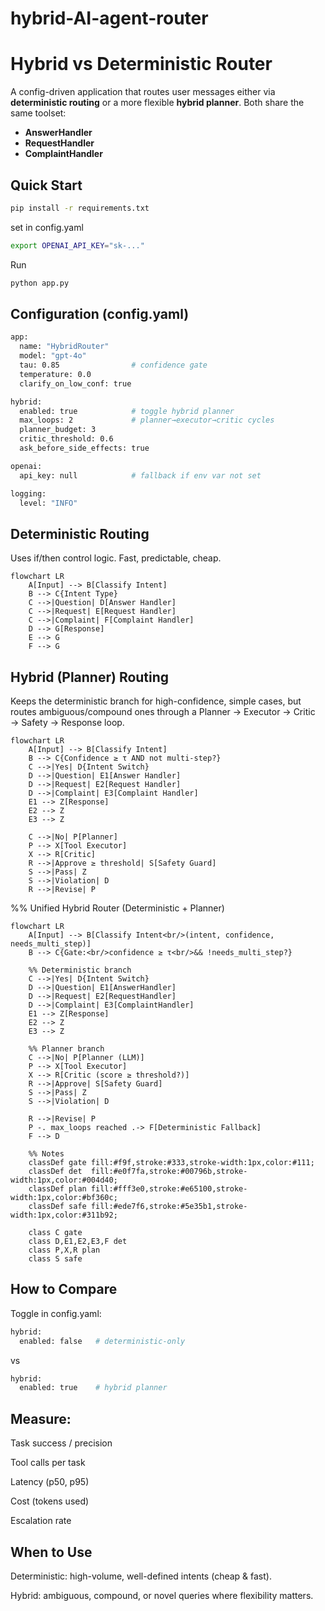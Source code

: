 # hybrid-AI-agent-router

# Hybrid vs Deterministic Router

A config-driven application that routes user messages either via **deterministic routing** or a more flexible **hybrid planner**. Both share the same toolset:

- **AnswerHandler**
- **RequestHandler**
- **ComplaintHandler**


##  Quick Start

```bash
pip install -r requirements.txt
```

set in config.yaml

```bash
export OPENAI_API_KEY="sk-..."   
```

Run

```bash
python app.py
```

## Configuration (config.yaml)

```bash
app:
  name: "HybridRouter"
  model: "gpt-4o"
  tau: 0.85                # confidence gate
  temperature: 0.0
  clarify_on_low_conf: true

hybrid:
  enabled: true            # toggle hybrid planner
  max_loops: 2             # planner→executor→critic cycles
  planner_budget: 3
  critic_threshold: 0.6
  ask_before_side_effects: true

openai:
  api_key: null            # fallback if env var not set

logging:
  level: "INFO"
```

## Deterministic Routing


Uses if/then control logic. Fast, predictable, cheap.

```mermaid
flowchart LR
    A[Input] --> B[Classify Intent]
    B --> C{Intent Type}
    C -->|Question| D[Answer Handler]
    C -->|Request| E[Request Handler]
    C -->|Complaint| F[Complaint Handler]
    D --> G[Response]
    E --> G
    F --> G
```

## Hybrid (Planner) Routing

Keeps the deterministic branch for high-confidence, simple cases,
but routes ambiguous/compound ones through a Planner → Executor → Critic → Safety → Response loop.

```mermaid
flowchart LR
    A[Input] --> B[Classify Intent]
    B --> C{Confidence ≥ τ AND not multi-step?}
    C -->|Yes| D{Intent Switch}
    D -->|Question| E1[Answer Handler]
    D -->|Request| E2[Request Handler]
    D -->|Complaint| E3[Complaint Handler]
    E1 --> Z[Response]
    E2 --> Z
    E3 --> Z

    C -->|No| P[Planner]
    P --> X[Tool Executor]
    X --> R[Critic]
    R -->|Approve ≥ threshold| S[Safety Guard]
    S -->|Pass| Z
    S -->|Violation| D
    R -->|Revise| P
```

%% Unified Hybrid Router (Deterministic + Planner)
```mermaid
flowchart LR
    A[Input] --> B[Classify Intent<br/>(intent, confidence, needs_multi_step)]
    B --> C{Gate:<br/>confidence ≥ τ<br/>&& !needs_multi_step?}

    %% Deterministic branch
    C -->|Yes| D{Intent Switch}
    D -->|Question| E1[AnswerHandler]
    D -->|Request| E2[RequestHandler]
    D -->|Complaint| E3[ComplaintHandler]
    E1 --> Z[Response]
    E2 --> Z
    E3 --> Z

    %% Planner branch
    C -->|No| P[Planner (LLM)]
    P --> X[Tool Executor]
    X --> R[Critic (score ≥ threshold?)]
    R -->|Approve| S[Safety Guard]
    S -->|Pass| Z
    S -->|Violation| D

    R -->|Revise| P
    P -. max_loops reached .-> F[Deterministic Fallback]
    F --> D

    %% Notes
    classDef gate fill:#f9f,stroke:#333,stroke-width:1px,color:#111;
    classDef det  fill:#e0f7fa,stroke:#00796b,stroke-width:1px,color:#004d40;
    classDef plan fill:#fff3e0,stroke:#e65100,stroke-width:1px,color:#bf360c;
    classDef safe fill:#ede7f6,stroke:#5e35b1,stroke-width:1px,color:#311b92;

    class C gate
    class D,E1,E2,E3,F det
    class P,X,R plan
    class S safe
```

## How to Compare

Toggle in config.yaml:

```bash
hybrid:
  enabled: false   # deterministic-only
```
vs

```bash
hybrid:
  enabled: true    # hybrid planner
```

## Measure:

Task success / precision

Tool calls per task

Latency (p50, p95)

Cost (tokens used)

Escalation rate


## When to Use

Deterministic: high-volume, well-defined intents (cheap & fast).

Hybrid: ambiguous, compound, or novel queries where flexibility matters.

